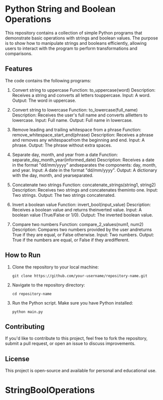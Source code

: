 # Python String and Boolean Operations

This repository contains a collection of simple Python programs that demonstrate basic operations with strings and boolean values. 
The purpose is to show how to manipulate strings and booleans efficiently, allowing users to interact with the program to perform transformations and comparisons.

## Features
The code contains the following programs:

1. Convert string to uppercase
Function: to_uppercase(word)
Description: Receives a string and converts all letters touppercase.
Input: A word.
Output: The word in uppercase.

2. Convert string to lowercase
Function: to_lowercase(full_name)
Description: Receives the user's full name and converts allletters to lowercase.
Input: Full name.
Output: Full name in lowercase.

3. Remove leading and trailing whitespace from a phrase
Function: remove_whitespace_start_end(phrase)
Description: Receives a phrase and removes any whitespacefrom the beginning and end.
Input: A phrase.
Output: The phrase without extra spaces.

4. Separate day, month, and year from a date
Function: separate_day_month_year(informed_date)
Description: Receives a date in the format "dd/mm/yyyy" andseparates the components: day, month, and year.
Input: A date in the format "dd/mm/yyyy".
Output: A dictionary with the day, month, and yearseparated.

5. Concatenate two strings
Function: concatenate_strings(string1, string2)
Description: Receives two strings and concatenates theminto one.
Input: Two strings.
Output: The two strings concatenated.

6. Invert a boolean value
Function: invert_bool(input_value)
Description: Receives a boolean value and returns theinverted value.
Input: A boolean value (True/False or 1/0).
Output: The inverted boolean value.

7. Compare two numbers
Function: compare_2_values(num1, num2)
Description: Compares two numbers provided by the user andreturns True if they are equal, or False otherwise.
Input: Two numbers.
Output: True if the numbers are equal, or False if they aredifferent.

## How to Run
1. Clone the repository to your local machine:

    ``git clone https://github.com/your-username/repository-name.git``

2. Navigate to the repository directory:

    ``cd repository-name``

3. Run the Python script. Make sure you have Python installed:

    ``python main.py``

## Contributing
If you'd like to contribute to this project, feel free to fork the repository, submit a pull request, or open an issue to discuss improvements.

## License
This project is open-source and available for personal and educational use.
# StringBoolOperations
